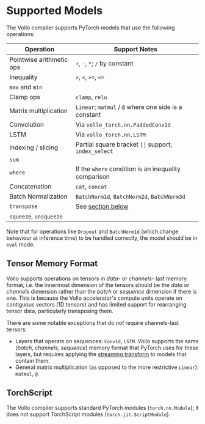 # Supported Models

The Vollo compiler supports PyTorch models that use the following operations:

| Operation                | Support Notes                                         |
| ------------------------ | ----------------------------------------------------- |
| Pointwise arithmetic ops | `+`, `-`, `*`; `/` by constant                        |
| Inequality               | `>`, `<`, `>=`, `<=`                                  |
| `max` and `min`          |                                                       |
| Clamp ops                | `clamp`, `relu`                                       |
| Matrix multiplication    | `Linear`; `matmul` / `@` where one side is a constant |
| Convolution              | Via `vollo_torch.nn.PaddedConv1d`                     |
| LSTM                     | Via `vollo_torch.nn.LSTM`                             |
| Indexing / slicing       | Partial square bracket `[]` support; `index_select`   |
| `sum`                    |                                                       |
| `where`                  | If the `where` condition is an inequality comparison  |
| Concatenation            | `cat`, `concat`                                       |
| Batch Normalization      | `BatchNorm1d`, `BatchNorm2d`, `BatchNorm3d`           |
| `transpose`              | See [section below](#tensor-memory-format)            |
| `squeeze`, `unsqueeze`   |                                                       |

Note that for operations like `Dropout` and `BatchNorm1d` (which change behaviour at inference time) to be handled correctly, the model should be in `eval` mode.

## Tensor Memory Format

Vollo supports operations on tensors in *data-* or *channels-* last memory
format, i.e. the innermost dimension of the tensors should be the *data* or
*channels* dimension rather than the *batch* or *sequence* dimension if there is
one.
This is because the Vollo accelerator's compute units operate on contiguous
vectors (1D tensors) and has limited support for rearranging tensor data,
particularly transposing them.

There are some notable exceptions that *do not* require channels-last tensors:

- Layers that operate on sequences: `Conv1d`, `LSTM`.
  Vollo supports the same (*batch*, *channels*, *sequence*) memory format that
  PyTorch uses for these layers, but requires applying the [streaming
  transform](example-2-cnn.md#using-the-streaming-transform) to models that
  contain them.
- General matrix multiplication (as opposed to the more restrictive `Linear`):
  `matmul`, `@`.

## TorchScript

The Vollo compiler supports standard PyTorch modules (`torch.nn.Module`); it
does not support TorchScript modules (`torch.jit.ScriptModule`).
